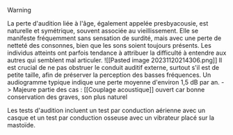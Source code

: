 >[!WARNING]
>La perte d'audition liée à l'âge, également appelée presbyacousie, est naturelle et symétrique, souvent associée au vieillissement. Elle se manifeste fréquemment sans sensation de surdité, mais avec une perte de netteté des consonnes, bien que les sons soient toujours présents. Les individus atteints ont parfois tendance à attribuer la difficulté à entendre aux autres qui semblent mal articuler.
>![[Pasted image 20231120214306.png]]
>Il est crucial de ne pas obstruer le conduit auditif externe, surtout s'il est de petite taille, afin de préserver la perception des basses fréquences. Un audiogramme typique indique une perte moyenne d'environ 1,5 dB par an.
>-> Majeure partie des cas : [[Couplage acoustique]] ouvert car bonne conservation des graves, son plus naturel
>
>Les tests d'audition incluent un test par conduction aérienne avec un casque et un test par conduction osseuse avec un vibrateur placé sur la mastoïde.

